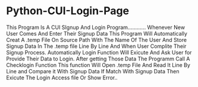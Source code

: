 # Python-CUI-Login-Page
This Program Is A CUI SIgnup And Login Program............
Whenever New User Comes And Enter Their Signup Data This Program Will Automatically 
Creat A .temp File On Source Path With The Name Of The User And Store Signup Data In The .temp file  Line By Line
And When User Complite Their Signup Process. Automatically Login Function Will Exicute And Ask User for Provide Their Data to Login. 
After getting Those Data The Programm Call A Checklogin Function This function Will Open .temp File And Read It Line By Line and Compare it
With Signup Data If Match With Signup Data Then Exicute The Login Access file Or Show Error..


